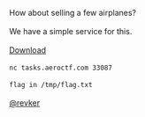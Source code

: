 How about selling a few airplanes?<br><br>We have a simple service for this.<br><br><a href="">Download</a><br><br>`nc tasks.aeroctf.com 33087`<br><br>`flag in /tmp/flag.txt`<br><br><a href="">@revker</a><br>